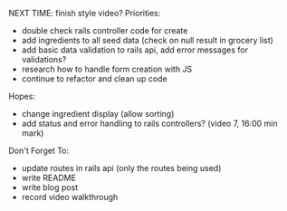 NEXT TIME: finish style video?
Priorities:
- double check rails controller code for create
- add ingredients to all seed data (check on null result in grocery list)
- add basic data validation to rails api, add error messages for validations?
- research how to handle form creation with JS
- continue to refactor and clean up code


Hopes:
- change ingredient display (allow sorting)
- add status and error handling to rails controllers? (video 7, 16:00 min mark)

Don't Forget To:
- update routes in rails api (only the routes being used)
- write README
- write blog post
- record video walkthrough
